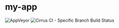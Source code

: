 # my-app
![AppVeyor](https://img.shields.io/appveyor/ci/elesela/my-app)
![Cirrus CI - Specific Branch Build Status](https://img.shields.io/cirrus/github/elesela/my-app/master?script=test&task=analyze)
